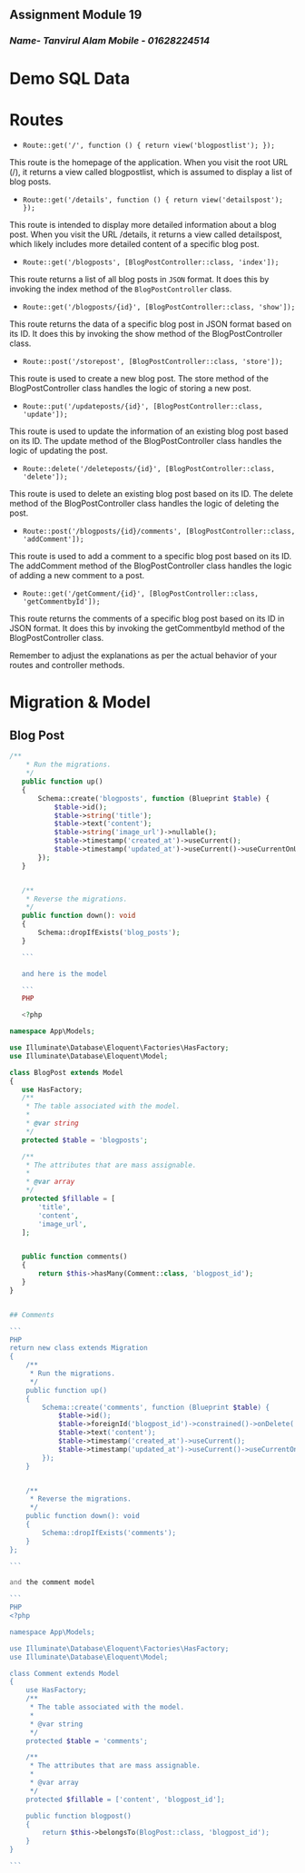 ## Assignment Module 19

### _Name- Tanvirul Alam Mobile - 01628224514_

# Demo SQL Data



# Routes

-   `Route::get('/', function () { return view('blogpostlist'); });`

This route is the homepage of the application. When you visit the root URL (/), it returns a view called blogpostlist, which is assumed to display a list of blog posts.

-   `Route::get('/details', function () { return view('detailspost'); });`

This route is intended to display more detailed information about a blog post. When you visit the URL /details, it returns a view called detailspost, which likely includes more detailed content of a specific blog post.

-   `Route::get('/blogposts', [BlogPostController::class, 'index']);`

This route returns a list of all blog posts in `JSON` format. It does this by invoking the index method of the `BlogPostController` class.

-   `Route::get('/blogposts/{id}', [BlogPostController::class, 'show']);`

This route returns the data of a specific blog post in JSON format based on its ID. It does this by invoking the show method of the BlogPostController class.

-   `Route::post('/storepost', [BlogPostController::class, 'store']);`

This route is used to create a new blog post. The store method of the BlogPostController class handles the logic of storing a new post.

-   `Route::put('/updateposts/{id}', [BlogPostController::class, 'update']);`

This route is used to update the information of an existing blog post based on its ID. The update method of the BlogPostController class handles the logic of updating the post.

-   `Route::delete('/deleteposts/{id}', [BlogPostController::class, 'delete']);`

This route is used to delete an existing blog post based on its ID. The delete method of the BlogPostController class handles the logic of deleting the post.

-   `Route::post('/blogposts/{id}/comments', [BlogPostController::class, 'addComment']);`

This route is used to add a comment to a specific blog post based on its ID. The addComment method of the BlogPostController class handles the logic of adding a new comment to a post.

-   `Route::get('/getComment/{id}', [BlogPostController::class, 'getCommentbyId']);`

This route returns the comments of a specific blog post based on its ID in JSON format. It does this by invoking the getCommentbyId method of the BlogPostController class.

Remember to adjust the explanations as per the actual behavior of your routes and controller methods.

# Migration & Model

## Blog Post

````php
/**
    * Run the migrations.
    */
   public function up()
   {
       Schema::create('blogposts', function (Blueprint $table) {
           $table->id();
           $table->string('title');
           $table->text('content');
           $table->string('image_url')->nullable();
           $table->timestamp('created_at')->useCurrent();
           $table->timestamp('updated_at')->useCurrent()->useCurrentOnUpdate();
       });
   }


   /**
    * Reverse the migrations.
    */
   public function down(): void
   {
       Schema::dropIfExists('blog_posts');
   }

   ```

   and here is the model

   ```
   PHP

   <?php

namespace App\Models;

use Illuminate\Database\Eloquent\Factories\HasFactory;
use Illuminate\Database\Eloquent\Model;

class BlogPost extends Model
{
   use HasFactory;
   /**
    * The table associated with the model.
    *
    * @var string
    */
   protected $table = 'blogposts';

   /**
    * The attributes that are mass assignable.
    *
    * @var array
    */
   protected $fillable = [
       'title',
       'content',
       'image_url',
   ];


   public function comments()
   {
       return $this->hasMany(Comment::class, 'blogpost_id');
   }
}


## Comments

```
PHP
return new class extends Migration
{
    /**
     * Run the migrations.
     */
    public function up()
    {
        Schema::create('comments', function (Blueprint $table) {
            $table->id();
            $table->foreignId('blogpost_id')->constrained()->onDelete('cascade');
            $table->text('content');
            $table->timestamp('created_at')->useCurrent();
            $table->timestamp('updated_at')->useCurrent()->useCurrentOnUpdate();
        });
    }


    /**
     * Reverse the migrations.
     */
    public function down(): void
    {
        Schema::dropIfExists('comments');
    }
};

```

and the comment model

```
PHP
<?php

namespace App\Models;

use Illuminate\Database\Eloquent\Factories\HasFactory;
use Illuminate\Database\Eloquent\Model;

class Comment extends Model
{
    use HasFactory;
    /**
     * The table associated with the model.
     *
     * @var string
     */
    protected $table = 'comments';

    /**
     * The attributes that are mass assignable.
     *
     * @var array
     */
    protected $fillable = ['content', 'blogpost_id'];

    public function blogpost()
    {
        return $this->belongsTo(BlogPost::class, 'blogpost_id');
    }
}

```
````
